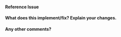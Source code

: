 <!--
Thanks for contributing a pull request! Please ensure you have taken a look at
the contribution guidelines: https://github.com/SuperKogito/spafe/blob/master/CONTRIBUTING.md
-->
#### Reference Issue
<!-- Example: Fixes #123 -->

#### What does this implement/fix? Explain your changes.
<!-- Example: implements the following features: .... -->

#### Any other comments?
<!-- Example: the function is further optimized for speed using numba -->
